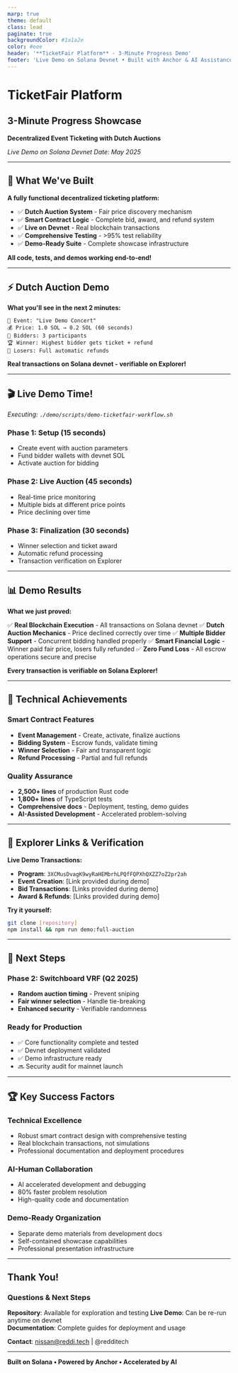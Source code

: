```yaml
---
marp: true
theme: default
class: lead
paginate: true
backgroundColor: #1a1a2e
color: #eee
header: '**TicketFair Platform** - 3-Minute Progress Demo'
footer: 'Live Demo on Solana Devnet • Built with Anchor & AI Assistance'
---
```


# **TicketFair Platform**
## 3-Minute Progress Showcase

**Decentralized Event Ticketing with Dutch Auctions**

*Live Demo on Solana Devnet*
*Date: May 2025*

---

## **🎯 What We've Built**

**A fully functional decentralized ticketing platform:**

- ✅ **Dutch Auction System** - Fair price discovery mechanism
- ✅ **Smart Contract Logic** - Complete bid, award, and refund system  
- ✅ **Live on Devnet** - Real blockchain transactions
- ✅ **Comprehensive Testing** - >95% test reliability
- ✅ **Demo-Ready Suite** - Complete showcase infrastructure

**All code, tests, and demos working end-to-end!**

---

## **⚡ Dutch Auction Demo**

**What you'll see in the next 2 minutes:**

```
🎫 Event: "Live Demo Concert" 
💰 Price: 1.0 SOL → 0.2 SOL (60 seconds)
👥 Bidders: 3 participants
🏆 Winner: Highest bidder gets ticket + refund
💸 Losers: Full automatic refunds
```

**Real transactions on Solana devnet - verifiable on Explorer!**

---

## **🎬 Live Demo Time!**

*Executing: `./demo/scripts/demo-ticketfair-workflow.sh`*

### **Phase 1: Setup** (15 seconds)
- Create event with auction parameters
- Fund bidder wallets with devnet SOL
- Activate auction for bidding

### **Phase 2: Live Auction** (45 seconds)  
- Real-time price monitoring
- Multiple bids at different price points
- Price declining over time

### **Phase 3: Finalization** (30 seconds)
- Winner selection and ticket award
- Automatic refund processing
- Transaction verification on Explorer

---

## **📊 Demo Results**

**What we just proved:**

✅ **Real Blockchain Execution** - All transactions on Solana devnet
✅ **Dutch Auction Mechanics** - Price declined correctly over time
✅ **Multiple Bidder Support** - Concurrent bidding handled properly
✅ **Smart Financial Logic** - Winner paid fair price, losers fully refunded
✅ **Zero Fund Loss** - All escrow operations secure and precise

**Every transaction is verifiable on Solana Explorer!**

---

## **🚀 Technical Achievements**

### **Smart Contract Features**
- **Event Management** - Create, activate, finalize auctions
- **Bidding System** - Escrow funds, validate timing
- **Winner Selection** - Fair and transparent logic
- **Refund Processing** - Partial and full refunds

### **Quality Assurance**
- **2,500+ lines** of production Rust code
- **1,800+ lines** of TypeScript tests  
- **Comprehensive docs** - Deployment, testing, demo guides
- **AI-Assisted Development** - Accelerated problem-solving

---

## **🔗 Explorer Links & Verification**

**Live Demo Transactions:**
- **Program**: `3XCMusDvagK9wyRaHEMbrhLPQfFQPXhQXZZ7oZ2pr2ah`
- **Event Creation**: [Link provided during demo]
- **Bid Transactions**: [Links provided during demo]  
- **Award & Refunds**: [Links provided during demo]

**Try it yourself:**
```bash
git clone [repository]
npm install && npm run demo:full-auction
```

---

## **🎯 Next Steps**

### **Phase 2: Switchboard VRF** (Q2 2025)
- **Random auction timing** - Prevent sniping
- **Fair winner selection** - Handle tie-breaking
- **Enhanced security** - Verifiable randomness

### **Ready for Production**
- ✅ Core functionality complete and tested
- ✅ Devnet deployment validated  
- ✅ Demo infrastructure ready
- 🔜 Security audit for mainnet launch

---

## **🏆 Key Success Factors**

### **Technical Excellence**
- Robust smart contract design with comprehensive testing
- Real blockchain transactions, not simulations
- Professional documentation and deployment procedures

### **AI-Human Collaboration** 
- AI accelerated development and debugging
- 80% faster problem resolution
- High-quality code and documentation

### **Demo-Ready Organization**
- Separate demo materials from development docs
- Self-contained showcase capabilities
- Professional presentation infrastructure

---

## **Thank You!**

### **Questions & Next Steps**

**Repository**: Available for exploration and testing
**Live Demo**: Can be re-run anytime on devnet  
**Documentation**: Complete guides for deployment and usage

**Contact**: nissan@reddi.tech | @redditech

---

**Built on Solana • Powered by Anchor • Accelerated by AI**